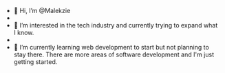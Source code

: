- 👋 Hi, I’m @Malekzie
- 
- 👀 I’m interested in the tech industry and currently trying to expand what I know.
- 
- 🌱 I’m currently learning web development to start but not planning to stay there. There are more areas of software development and I'm just getting started.

<!---
Malekzie/Malekzie is a ✨ special ✨ repository because its `README.md` (this file) appears on your GitHub profile.
You can click the Preview link to take a look at your changes.
--->
